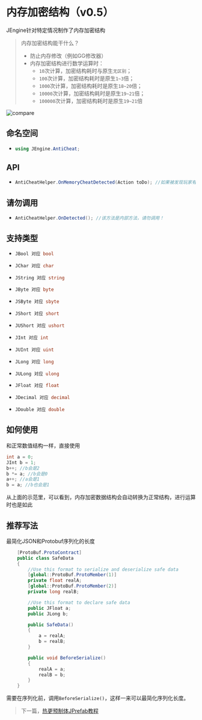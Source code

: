 # 内存加密结构（v0.5）

JEngine针对特定情况制作了内存加密结构

> 内存加密结构能干什么？
>
> - 防止内存修改（例如GG修改器）
> - 内存加密结构进行数学运算时：
>   - ```10```次计算，加密结构耗时与原生```无区别```；
>   - ```100```次计算，加密结构耗时是原生```1~3```倍；
>   - ```1000```次计算，加密结构耗时是原生```18~20```倍；
>   - ```10000```次计算，加密结构耗时是原生```19~21```倍；
>   - ```100000```次计算，加密结构耗时是原生```19~21```倍

![compare](https://s1.ax1x.com/2020/10/01/0M6fMV.png)

## 命名空间
- ```csharp
  using JEngine.AntiCheat;
  ```

## API
- ```csharp
  AntiCheatHelper.OnMemoryCheatDetected(Action toDo); //如果被发现玩家有修改内存，执行toDo
  ```

## 请勿调用
- ```csharp
  AntiCheatHelper.OnDetected(); //该方法是内部方法，请勿调用！
  ```

## 支持类型

- ```csharp
  JBool 对应 bool
  ```

- ```csharp
  JChar 对应 char
  ```

- ```csharp
  JString 对应 string
  ```

- ```csharp
  JByte 对应 byte
  ```

- ```csharp
  JSByte 对应 sbyte
  ```

- ```csharp
  JShort 对应 short
  ```

- ```csharp
  JUShort 对应 ushort
  ```

- ```csharp
  JInt 对应 int
  ```

- ```csharp
  JUInt 对应 uint
  ```

- ```csharp
  JLong 对应 long
  ```

- ```csharp
  JULong 对应 ulong
  ```

- ```csharp
  JFloat 对应 float
  ```

- ```csharp
  JDecimal 对应 decimal
  ```

- ```csharp
  JDouble 对应 double
  ```

## 如何使用
和正常数值结构一样，直接使用
```csharp
int a = 0;
JInt b = 1;
b++; //b会是2
b *= a; //b会是0
a++; //a会是1
b = a; //b也会是1
```

从上面的示范里，可以看到，内存加密数据结构会自动转换为正常结构，进行运算时也是如此


## 推荐写法
最简化JSON和Protobuf序列化的长度
```csharp
    [ProtoBuf.ProtoContract]
    public class SafeData
    {
        //Use this format to serialize and deserialize safe data
        [global::ProtoBuf.ProtoMember(1)]
        private float realA;
        [global::ProtoBuf.ProtoMember(2)]
        private long realB;

        //Use this format to declare safe data
        public JFloat a;
        public JLong b;

        public SafeData()
        {
            a = realA;
            b = realB;
        }

        public void BeforeSerialize()
        {
            realA = a;
            realB = b;
        }
    }
```
需要在序列化前，调用```BeforeSerialize()```，这样一来可以最简化序列化长度。

> 下一篇，[热更预制体JPrefab教程](jprefab.html)
